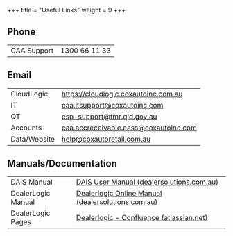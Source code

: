 +++
title = "Useful Links"
weight = 9
+++

## Phone
| |          |
|---|  ----|
| CAA Support | 1300 66 11 33|

## Email
| | |
|----|----|
|CloudLogic|https://cloudlogic.coxautoinc.com.au|
|IT| caa.itsupport@coxautoinc.com |
|QT | esp-support@tmr.qld.gov.au |
| Accounts | caa.accreceivable.cass@coxautoinc.com |
| Data/Website | help@coxautoretail.com.au |


## Manuals/Documentation
| | |
|---|---|
|DAIS Manual| [DAIS User Manual (dealersolutions.com.au)](http://help.dealersolutions.com.au/DAIS/)|
|DealerLogic Manual | [Dealerlogic Online Manual (dealersolutions.com.au)](http://help.dealersolutions.com.au/DealerLogic/Dealerlogic.html) |
| DealerLogic Pages | [Dealerlogic - Confluence (atlassian.net)](https://dealersolutions.atlassian.net/wiki/spaces/DEAL/overview) |


